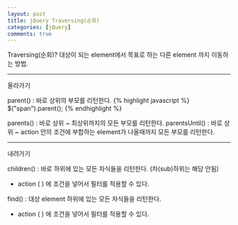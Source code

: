 ```yaml
---
layout: post
title: jQuery Traversing(순회)
categories: [jQuery]
comments: true
---
```


Traversing(순회)? 대상이 되는 element에서 목표로 하는 다른 element 까지 이동하는 방법.

-----------

올라가기

parent() : 바로 상위의 부모를 리턴한다.
{% highlight javascript %}
$("span").parent();
{% endhighlight %}

parents() : 바로 상위 ~ 최상위까지의 모든 부모를 리턴한다.
parentsUntil() : 바로 상위 ~ action 안의 조건에 부합하는 element가 나올때까지 모든 부모를 리턴한다.

------------------

내려가기

children() : 바로 하위에 있는 모든 자식들을 리턴한다. (차(sub)하위는 해당 안됨)
- action (  ) 에 조건을 넣어서 필터를 적용할 수 있다.

find() : 대상 element 하위에 있는 모든 자식들을 리턴한다. 
- action (  ) 에 조건을 넣어서 필터를 적용할 수 있다.